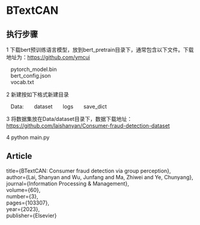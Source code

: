 # BTextCAN

## 执行步骤

1 下载bert预训练语言模型，放到bert_pretrain目录下，通常包含以下文件。下载地址为：https://github.com/ymcui

  &nbsp;&nbsp; pytorch_model.bin   
   &nbsp;&nbsp; bert_config.json   
   &nbsp;&nbsp; vocab.txt

2 新建按如下格式新建目录

   &nbsp;&nbsp; Data:
     &nbsp;&nbsp; &nbsp;&nbsp; dataset
     &nbsp;&nbsp; &nbsp;&nbsp; logs
     &nbsp;&nbsp; &nbsp;&nbsp; save_dict

3 将数据集放在Data/dataset目录下，数据下载地址：https://github.com/laishanyan/Consumer-fraud-detection-dataset

4 python main.py

## Article
  title={BTextCAN: Consumer fraud detection via group perception},  
  author={Lai, Shanyan and Wu, Junfang and Ma, Zhiwei and Ye, Chunyang},  
  journal={Information Processing \& Management},  
  volume={60},  
  number={3},  
  pages={103307},  
  year={2023},  
  publisher={Elsevier}  
  
